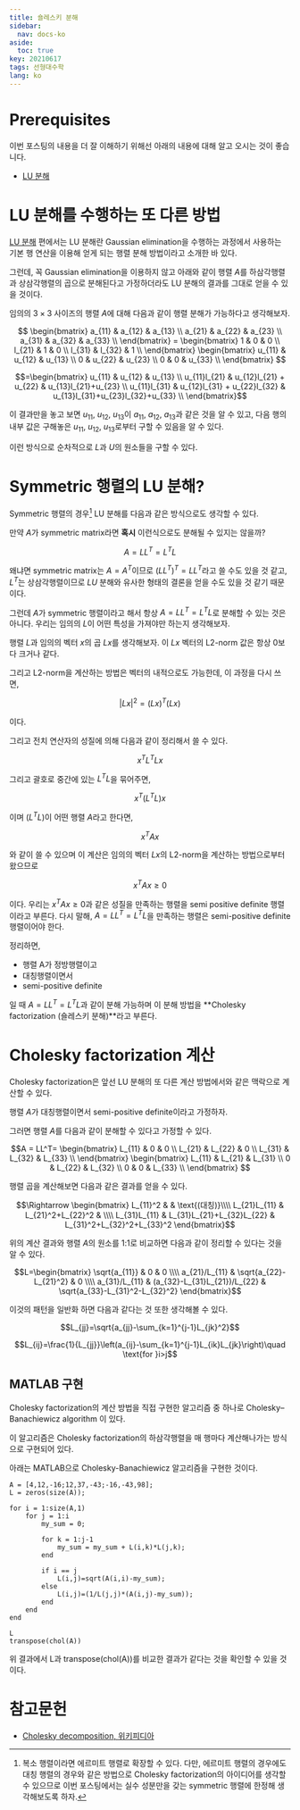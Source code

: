 ```yaml
---
title: 숄레스키 분해
sidebar:
  nav: docs-ko
aside:
  toc: true
key: 20210617
tags: 선형대수학
lang: ko
---
```


# Prerequisites

이번 포스팅의 내용을 더 잘 이해하기 위해선 아래의 내용에 대해 알고 오시는 것이 좋습니다.

* [LU 분해](https://angeloyeo.github.io/2021/06/16/LU_decomposition.html)

# LU 분해를 수행하는 또 다른 방법

[LU 분해](https://angeloyeo.github.io/2021/06/16/LU_decomposition.html) 편에서는 LU 분해란 Gaussian elimination을 수행하는 과정에서 사용하는 기본 행 연산을 이용해 얻게 되는 행렬 분해 방법이라고 소개한 바 있다.

그런데, 꼭 Gaussian elimination을 이용하지 않고 아래와 같이 행렬 $A$를 하삼각행렬과 상삼각행렬의 곱으로 분해된다고 가정하더라도 LU 분해의 결과를 그대로 얻을 수 있을 것이다.

임의의 $3\times 3$ 사이즈의 행렬 $A$에 대해 다음과 같이 행렬 분해가 가능하다고 생각해보자.

$$
    \begin{bmatrix}
        a_{11} & a_{12} & a_{13} \\
        a_{21} & a_{22} & a_{23} \\
        a_{31} & a_{32} & a_{33} \\
    \end{bmatrix} = 
    \begin{bmatrix}
        1      & 0      & 0 \\
        l_{21} & 1      & 0 \\
        l_{31} & l_{32} & 1 \\
    \end{bmatrix}
    \begin{bmatrix}
        u_{11} & u_{12} & u_{13} \\
        0      & u_{22} & u_{23} \\
        0      & 0      & u_{33} \\
    \end{bmatrix}
$$

$$=\begin{bmatrix}
    u_{11}          & u_{12}                      & u_{13} \\
    u_{11}l_{21}    & u_{12}l_{21} + u_{22}       & u_{13}l_{21}+u_{23} \\
    u_{11}l_{31}    & u_{12}l_{31} + u_{22}l_{32} & u_{13}l_{31}+u_{23}l_{32}+u_{33} \\
\end{bmatrix}$$

이 결과만을 놓고 보면 $u_{11}$, $u_{12}$, $u_{13}$이 $a_{11}$, $a_{12}$, $a_{13}$과 같은 것을 알 수 있고, 다음 행의 내부 값은 구해놓은 $u_{11}$, $u_{12}$, $u_{13}$로부터 구할 수 있음을 알 수 있다. 

이런 방식으로 순차적으로 $L$과 $U$의 원소들을 구할 수 있다.

# Symmetric 행렬의 LU 분해?

Symmetric 행렬의 경우[^1] LU 분해를 다음과 같은 방식으로도 생각할 수 있다.

[^1]: 복소 행렬이라면 에르미트 행렬로 확장할 수 있다. 다만, 에르미트 행렬의 경우에도 대칭 행렬의 경우와 같은 방법으로 Cholesky factorization의 아이디어를 생각할 수 있으므로 이번 포스팅에서는 실수 성분만을 갖는 symmetric 행렬에 한정해 생각해보도록 하자.

만약 $A$가 symmetric matrix라면 **혹시** 이런식으로도 분해될 수 있지는 않을까?

$$A=LL^T=L^TL$$

왜냐면 symmetric matrix는 $A=A^T$이므로 $(LL^T)^T = LL^T$라고 쓸 수도 있을 것 같고, $L^T$는 상삼각행렬이므로 $LU$ 분해와 유사한 형태의 결론을 얻을 수도 있을 것 같기 때문이다.

[//]:# (Positive Definite 조건이 필요한 이유?)

그런데 $A$가 symmetric 행렬이라고 해서 항상 $A=LL^T=L^TL$로 분해할 수 있는 것은 아니다. 우리는 임의의 $L$이 어떤 특성을 가져야만 하는지 생각해보자.

행렬 $L$과 임의의 벡터 $x$의 곱 $Lx$를 생각해보자. 이 $Lx$ 벡터의 L2-norm 값은 항상 0보다 크거나 같다. 

그리고 L2-norm을 계산하는 방법은 벡터의 내적으로도 가능한데, 이 과정을 다시 쓰면,

$$|Lx|^2 = (Lx)^T(Lx)$$

이다.

그리고 전치 연산자의 성질에 의해 다음과 같이 정리해서 쓸 수 있다.

$$x^TL^TLx$$

그리고 괄호로 중간에 있는 $L^TL$을 묶어주면,

$$x^T(L^TL)x$$

이며 $(L^TL)$이 어떤 행렬 $A$라고 한다면,

$$x^TAx$$

와 같이 쓸 수 있으며 이 계산은 임의의 벡터 $Lx$의 L2-norm을 계산하는 방법으로부터 왔으므로

$$x^TAx\geq 0$$

이다. 우리는 $x^TAx\geq 0$과 같은 성질을 만족하는 행렬을 semi positive definite 행렬이라고 부른다. 다시 말해, $A=LL^T=L^TL$을 만족하는 행렬은 semi-positive definite 행렬이어야 한다.

정리하면,

* 행렬 A가 정방행렬이고
* 대칭행렬이면서
* semi-positive definite

일 때 $A=LL^T=L^TL$과 같이 분해 가능하며 이 분해 방법을 **Cholesky factorization (숄레스키 분해)**라고 부른다.

# Cholesky factorization 계산

Cholesky factorization은 앞선 LU 분해의 또 다른 계산 방법에서와 같은 맥락으로 계산할 수 있다.

행렬 $A$가 대칭행렬이면서 semi-positive definite이라고 가정하자.

그러면 행렬 $A$를 다음과 같이 분해할 수 있다고 가정할 수 있다.

$$A = LL^T= 
    \begin{bmatrix}
        L_{11} & 0      & 0 \\
        L_{21} & L_{22} & 0 \\
        L_{31} & L_{32} & L_{33} \\
    \end{bmatrix}
    \begin{bmatrix}
        L_{11} & L_{21} & L_{31} \\
        0      & L_{22} & L_{32} \\
        0      & 0      & L_{33} \\
    \end{bmatrix}
$$

행렬 곱을 계산해보면 다음과 같은 결과를 얻을 수 있다.

$$\Rightarrow \begin{bmatrix}
    L_{11}^2     &                           & \text{(대칭)}\\\\
    L_{21}L_{11} & L_{21}^2+L_{22}^2         &             \\\\
    L_{31}L_{11} & L_{31}L_{21}+L_{32}L_{22} & L_{31}^2+L_{32}^2+L_{33}^2
\end{bmatrix}$$

위의 계산 결과와 행렬 $A$의 원소를 1:1로 비교하면 다음과 같이 정리할 수 있다는 것을 알 수 있다.

$$L=\begin{bmatrix}
    \sqrt{a_{11}}    &    0 & 0 \\\\
    a_{21}/L_{11}    &    \sqrt{a_{22}-L_{21}^2}  & 0 \\\\
    a_{31}/L_{11}    &    (a_{32}-L_{31}L_{21})/L_{22} & \sqrt{a_{33}-L_{31}^2-L_{32}^2}
\end{bmatrix}$$

이것의 패턴을 일반화 하면 다음과 같다는 것 또한 생각해볼 수 있다.

$$L_{jj}=\sqrt{a_{jj}-\sum_{k=1}^{j-1}L_{jk}^2}$$

$$L_{ij}=\frac{1}{L_{jj}}\left(a_{ij}-\sum_{k=1}^{j-1}L_{ik}L_{jk}\right)\quad \text{for }i>j$$

## MATLAB 구현

Cholesky factorization의 계산 방법을 직접 구현한 알고리즘 중 하나로  Cholesky–Banachiewicz algorithm 이 있다.

이 알고리즘은 Cholesky factorization의 하삼각행렬을 매 행마다 계산해나가는 방식으로 구현되어 있다.

아래는 MATLAB으로 Cholesky-Banachiewicz 알고리즘을 구현한 것이다.

```{MATLAB}
A = [4,12,-16;12,37,-43;-16,-43,98];
L = zeros(size(A));

for i = 1:size(A,1)
    for j = 1:i
        my_sum = 0;
        
        for k = 1:j-1
            my_sum = my_sum + L(i,k)*L(j,k);
        end
        
        if i == j
            L(i,j)=sqrt(A(i,i)-my_sum);
        else
            L(i,j)=(1/L(j,j)*(A(i,j)-my_sum));
        end
    end
end

L
transpose(chol(A))
```

위 결과에서 L과 transpose(chol(A))를 비교한 결과가 같다는 것을 확인할 수 있을 것이다.

# 참고문헌

* [Cholesky decomposition, 위키피디아](https://en.wikipedia.org/wiki/Cholesky_decomposition)